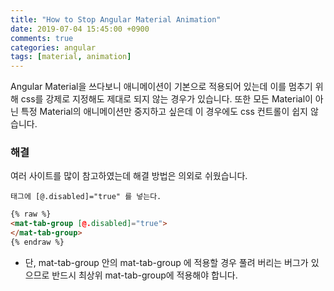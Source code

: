 ```yaml
---
title: "How to Stop Angular Material Animation"
date: 2019-07-04 15:45:00 +0900
comments: true
categories: angular
tags: [material, animation]
---
```



Angular Material을 쓰다보니 애니메이션이 기본으로 적용되어 있는데 이를 멈추기 위해 css를 강제로 지정해도 제대로 되지 않는 경우가 있습니다.
또한 모든 Material이 아닌 특정 Material의 애니메이션만 중지하고 싶은데 이 경우에도 css 컨트롤이 쉽지 않습니다.


### 해결
여러 사이트를 많이 참고하였는데 해결 방법은 의외로 쉬웠습니다.

    태그에 [@.disabled]="true" 를 넣는다.

```html
{% raw %}
<mat-tab-group [@.disabled]="true">
</mat-tab-group>
{% endraw %}
```

* 단, mat-tab-group 안의 mat-tab-group 에 적용할 경우 풀려 버리는 버그가 있으므로 반드시 최상위 mat-tab-group에 적용해야 합니다.